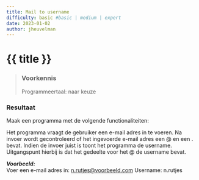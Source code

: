 ```yaml
---
title: Mail to username
difficulty: basic #basic | medium | expert
date: 2023-01-02
author: jheuvelman
---
```




# {{ title }}

> ### Voorkennis
> Programmeertaal: naar keuze

### Resultaat
Maak een programma met de volgende functionaliteiten:

Het programma vraagt de gebruiker een e-mail adres in te voeren. Na
invoer wordt gecontroleerd of het ingevoerde e-mail adres een @ en een .
bevat. Indien de invoer juist is toont het programma de username.
Uitgangspunt hierbij is dat het gedeelte voor het @ de username bevat.

***Voorbeeld:***  
Voer een e-mail adres in: n.rutjes@voorbeeld.com Username: n.rutjes
